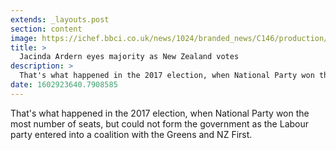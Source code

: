 ```yaml
--- 
extends: _layouts.post 
section: content 
image: https://ichef.bbci.co.uk/news/1024/branded_news/C146/production/_114887494_gettyimages-1279582005.jpg 
title: > 
  Jacinda Ardern eyes majority as New Zealand votes 
description: > 
  That's what happened in the 2017 election, when National Party won the most number of seats, but could not form the government as the Labour party entered into a coalition with the Greens and NZ First. 
date: 1602923640.7908585 
--- 
```

That's what happened in the 2017 election, when National Party won the most number of seats, but could not form the government as the Labour party entered into a coalition with the Greens and NZ First.
